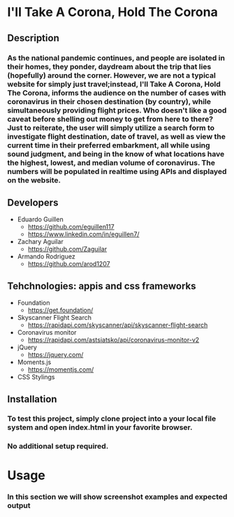 # I'll Take A Corona, Hold The Corona

## Description
### As the national pandemic continues, and people are isolated in their homes, they ponder, daydream about the trip that lies (hopefully) around the corner. However, we are not a typical website for simply just travel;instead, I'll Take A Corona, Hold The Corona, informs the audience on the number of cases with coronavirus in their chosen destination (by country), while simultaneously providing flight prices. Who doesn't like a good caveat before shelling out money to get from here to there? Just to reiterate, the user will simply utilize a search form to investigate flight destination, date of travel, as well as view the current time in their preferred embarkment, all while using sound judgment, and being in the know of what locations have the highest, lowest, and median volume of coronavirus. The numbers will be populated in realtime using APIs and displayed on the website. 

## Developers
* Eduardo Guillen
    * https://github.com/eguillen117
    * https://www.linkedin.com/in/eguillen7/
* Zachary Aguilar
    * https://github.com/Zaguilar
* Armando Rodriguez
    * https://github.com/arod1207

## Tehchnologies: appis and css frameworks
* Foundation
    * https://get.foundation/
* Skyscanner Flight Search
    * https://rapidapi.com/skyscanner/api/skyscanner-flight-search
* Coronavirus monitor
    * https://rapidapi.com/astsiatsko/api/coronavirus-monitor-v2
* jQuery
    * https://jquery.com/
* Moments.js
    * https://momentjs.com/
* CSS Stylings

## Installation
### To test this project, simply clone project into a your local file system and open index.html in your favorite browser.
### No additional setup required.

# Usage
### In this section we will show screenshot examples and expected output







